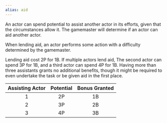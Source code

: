 ```yaml
---
alias: aid
---
```

   
An actor can spend potential to assist another actor in its efforts, given that the circumstances allow it. The gamemaster will determine if an actor can aid another actor.   
   
When lending aid, an actor performs some action with a difficulty determined by the gamemaster.   
   
Lending aid cost 2P for 1B. If multiple actors lend aid, The second actor can spend 3P for 1B, and a third actor can spend 4P for 1B. Having more than three assistants grants no additional benefits, though it might be required to even undertake the task or be given aid in the first place.   
   
| Assisting Actor | Potential | Bonus Granted |   
| :-------------: | :-------: | :-----------: |   
| 1               | 2P        | 1B            |   
| 2               | 3P        | 2B            |   
| 3               | 4P        | 3B            |